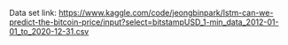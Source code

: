 Data set link: https://www.kaggle.com/code/jeongbinpark/lstm-can-we-predict-the-bitcoin-price/input?select=bitstampUSD_1-min_data_2012-01-01_to_2020-12-31.csv
